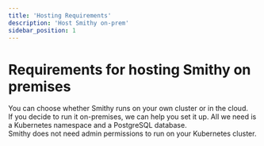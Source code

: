 ```yaml
---
title: 'Hosting Requirements'
description: 'Host Smithy on-prem'
sidebar_position: 1
---
```


# Requirements for hosting Smithy on premises

You can choose whether Smithy runs on your own cluster or in the cloud.\
If you decide to run it on-premises, we can help you set it up. All we need is a
Kubernetes namespace and a PostgreSQL
database.\
Smithy does not need admin permissions to run on your Kubernetes cluster.
